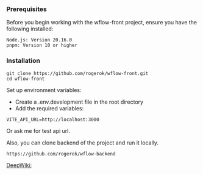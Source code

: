 ### Prerequisites
Before you begin working with the wflow-front project, ensure you have the following installed:

```
Node.js: Version 20.16.0
pnpm: Version 10 or higher
```


### Installation
````
git clone https://github.com/rogerok/wflow-front.git
cd wflow-front
````

Set up environment variables:

* Create a .env.development file in the root directory
* Add the required variables:

```
VITE_API_URL=http://localhost:3000
```

Or ask me for test api url.

Also, you can clone backend of the project and run it locally.
```
https://github.com/rogerok/wflow-backend
```

[DeepWiki](https://deepwiki.com/rogerok/wflow-front/1-overview);

